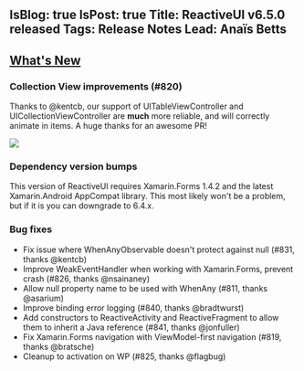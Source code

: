 IsBlog: true
IsPost: true
Title: ReactiveUI v6.5.0 released
Tags: Release Notes
Lead: Anaïs Betts
---

<!--excerpt-->

## [What's New](https://github.com/reactiveui/ReactiveUI/compare/6.4.0.1...6.5.0)

### Collection View improvements (#820)

Thanks to @kentcb, our support of UITableViewController and UICollectionViewController are **much** more reliable, and will correctly animate in items. A huge thanks for an awesome PR!

![](https://cloud.githubusercontent.com/assets/1901832/6593544/761d202e-c829-11e4-8b05-52a5a630a599.gif)

### Dependency version bumps

This version of ReactiveUI requires Xamarin.Forms 1.4.2 and the latest Xamarin.Android AppCompat library. This most likely won't be a problem, but if it is you can downgrade to 6.4.x. 

### Bug fixes
- Fix issue where WhenAnyObservable doesn't protect against null (#831, thanks @kentcb)
- Improve WeakEventHandler when working with Xamarin.Forms, prevent crash (#826, thanks @nsainaney)
- Allow null property name to be used with WhenAny (#811, thanks @asarium)
- Improve binding error logging (#840, thanks @bradtwurst)
- Add constructors to ReactiveActivity and ReactiveFragment to allow them to inherit a Java reference (#841, thanks @jonfuller)
- Fix Xamarin.Forms navigation with ViewModel-first navigation (#819, thanks @bratsche)
- Cleanup to activation on WP (#825, thanks @flagbug)
